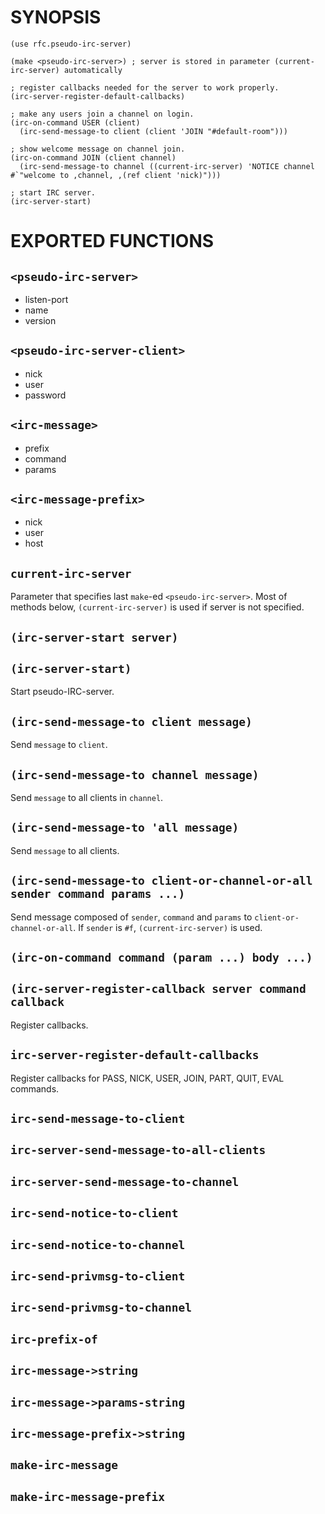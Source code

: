 SYNOPSIS
========
    (use rfc.pseudo-irc-server)

    (make <pseudo-irc-server>) ; server is stored in parameter (current-irc-server) automatically

    ; register callbacks needed for the server to work properly.
    (irc-server-register-default-callbacks)

    ; make any users join a channel on login.
    (irc-on-command USER (client)
      (irc-send-message-to client (client 'JOIN "#default-room")))

    ; show welcome message on channel join.
    (irc-on-command JOIN (client channel)
      (irc-send-message-to channel ((current-irc-server) 'NOTICE channel #`"welcome to ,channel, ,(ref client 'nick)")))

    ; start IRC server.
    (irc-server-start)

EXPORTED FUNCTIONS
==================
`<pseudo-irc-server>`
---------------------
 * listen-port
 * name
 * version

`<pseudo-irc-server-client>`
----------------------------
 * nick
 * user
 * password

`<irc-message>`
---------------
 * prefix
 * command
 * params

`<irc-message-prefix>`
---------------------
 * nick
 * user
 * host

`current-irc-server`
--------------------
Parameter that specifies last `make`-ed `<pseudo-irc-server>`. Most of methods below, `(current-irc-server)` is used if server is not specified.

`(irc-server-start server)`
---------------------------
`(irc-server-start)`
--------------------
Start pseudo-IRC-server.

`(irc-send-message-to client message)`
--------------------------------------
Send `message` to `client`.

`(irc-send-message-to channel message)`
---------------------------------------
Send `message` to all clients in `channel`.

`(irc-send-message-to 'all message)`
------------------------------------
Send `message` to all clients.

`(irc-send-message-to client-or-channel-or-all sender command params ...)`
---------------------
Send message composed of `sender`, `command` and `params` to `client-or-channel-or-all`. If `sender` is `#f`, `(current-irc-server)` is used.

`(irc-on-command command (param ...) body ...)`
------------------------------------------------
`(irc-server-register-callback server command callback`
-------------------------------------------------------
Register callbacks.

`irc-server-register-default-callbacks`
---------------------------------------
Register callbacks for PASS, NICK, USER, JOIN, PART, QUIT, EVAL commands.

`irc-send-message-to-client`
----------------------------
`irc-server-send-message-to-all-clients`
----------------------------------------
`irc-server-send-message-to-channel`
------------------------------------
`irc-send-notice-to-client`
---------------------------
`irc-send-notice-to-channel`
----------------------------
`irc-send-privmsg-to-client`
----------------------------
`irc-send-privmsg-to-channel`
-----------------------------
`irc-prefix-of`
---------------
`irc-message->string`
---------------------
`irc-message->params-string`
----------------------------
`irc-message-prefix->string`
----------------------------
`make-irc-message`
------------------
`make-irc-message-prefix`
-------------------------
